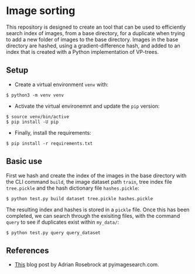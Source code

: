 # Image sorting

This repository is designed to create an tool that can be used to efficiently search index of images, from a base directory, for a duplicate when trying to add a new folder of images to the base directory. Images in the base directory are hashed, using a gradient-difference hash, and added to an index that is created with a Python implementation of VP-trees.

## Setup

* Create a virtual environment `venv` with: 

```
$ python3 -m venv venv
```

* Activate the virtual environemnt and update the `pip` version:

```
$ source venv/bin/active
$ pip install -U pip
```

* Finally, install the requirements:

``` 
$ pip install -r requirements.txt
```

## Basic use

First we hash and create the index of the images in the base directory with the CLI command `build`, the image dataset path `train`, tree index file `tree.pickle` and the hash dictionary file `hashes.pickle`:

```
$ python test.py build dataset tree.pickle hashes.pickle
```

The resulting index and hashes is stored in a `pickle` file. Once this has been completed, we can search through the exisiting files, with the command `query` to see if duplicates exist within `my_data/`:

```
$ python test.py query query_dataset
```

## References

* [This](https://www.pyimagesearch.com/2019/08/26/building-an-image-hashing-search-engine-with-vp-trees-and-opencv/) blog post by Adrian Rosebrock at pyimagesearch.com. 
